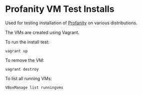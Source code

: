 Profanity VM Test Installs
==========================

Used for testing installation of [Profanity](https://github.com/boothj5/profanity) on various distributions.

The VMs are created using Vagrant.

To run the install test:

    vagrant up

To remove the VM:

    vagrant destroy

To list all running VMs:

    VBoxManage list runningvms


